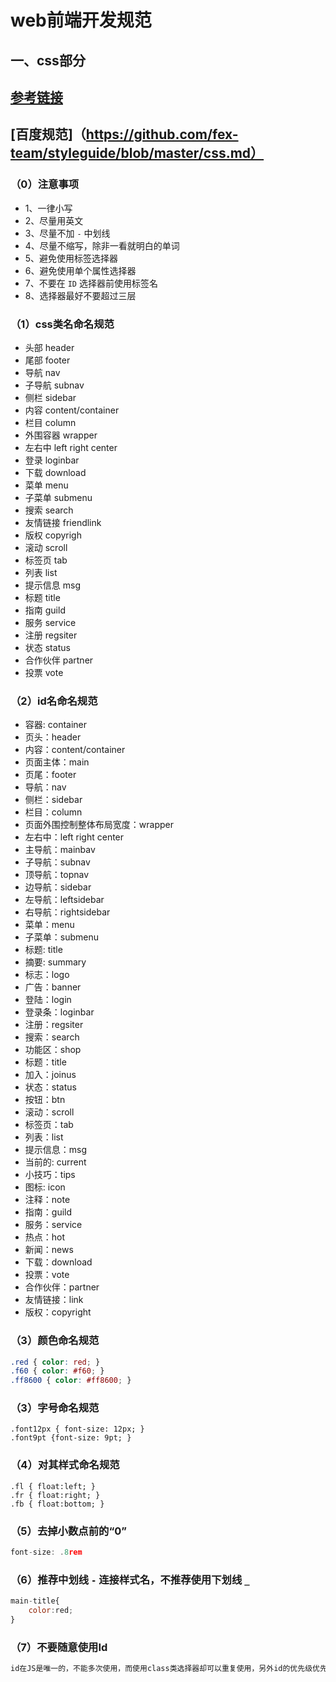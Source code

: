 # web前端开发规范
## 一、css部分
## [参考链接](http://nec.netease.com/standard/css-sort.html)
## [百度规范]（https://github.com/fex-team/styleguide/blob/master/css.md）
### （0）注意事项
- 1、一律小写
- 2、尽量用英文
- 3、尽量不加 `-` 中划线
- 4、尽量不缩写，除非一看就明白的单词
- 5、避免使用标签选择器
- 6、避免使用单个属性选择器
- 7、不要在 `ID` 选择器前使用标签名
- 8、选择器最好不要超过三层
### （1）css类名命名规范
* 头部 header
* 尾部 footer
* 导航 nav
* 子导航 subnav
* 侧栏 sidebar
* 内容 content/container  
* 栏目 column
* 外围容器 wrapper
* 左右中 left right center
* 登录 loginbar
* 下载 download
* 菜单 menu
* 子菜单 submenu
* 搜索 search
* 友情链接 friendlink
* 版权 copyrigh
* 滚动 scroll
* 标签页 tab
* 列表 list
* 提示信息 msg
* 标题 title
* 指南 guild
* 服务 service
* 注册 regsiter
* 状态 status
* 合作伙伴 partner
* 投票 vote
### （2）id名命名规范
* 容器: container  
* 页头：header  
* 内容：content/container
* 页面主体：main  
* 页尾：footer  
* 导航：nav
* 侧栏：sidebar  
* 栏目：column  
* 页面外围控制整体布局宽度：wrapper
* 左右中：left right center
* 主导航：mainbav  
* 子导航：subnav
* 顶导航：topnav  
* 边导航：sidebar  
* 左导航：leftsidebar
* 右导航：rightsidebar  
* 菜单：menu  
* 子菜单：submenu
* 标题: title  
* 摘要: summary
* 标志：logo  
* 广告：banner  
* 登陆：login  
* 登录条：loginbar
* 注册：regsiter  
* 搜索：search  
* 功能区：shop
* 标题：title  
* 加入：joinus  
* 状态：status  
* 按钮：btn
* 滚动：scroll  
* 标签页：tab  
* 列表：list  
* 提示信息：msg
* 当前的: current  
* 小技巧：tips  
* 图标: icon  
* 注释：note
* 指南：guild 
* 服务：service  
* 热点：hot  
* 新闻：news
* 下载：download  
* 投票：vote  
* 合作伙伴：partner
* 友情链接：link  
* 版权：copyright
### （3）颜色命名规范
```css
.red { color: red; }
.f60 { color: #f60; }
.ff8600 { color: #ff8600; }
```
### （3）字号命名规范
```
.font12px { font-size: 12px; }
.font9pt {font-size: 9pt; }
```
### （4）对其样式命名规范
```
.fl { float:left; }
.fr { float:right; }
.fb { float:bottom; }
```
### （5）去掉小数点前的“0”
```js
font-size: .8rem 
```
### （6）推荐中划线 `-` 连接样式名，不推荐使用下划线 `_`
```js
main-title{
    color:red;
}
```
### （7）不要随意使用Id
```js
id在JS是唯一的，不能多次使用，而使用class类选择器却可以重复使用，另外id的优先级优先与class，所以id应该按需使用，而不能滥用。
```
